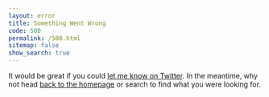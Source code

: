 ```yaml
---
layout: error
title: Something Went Wrong
code: 500
permalink: /500.html
sitemap: false
show_search: true
---
```


It would be great if you could <a href="http://twitter.com/share?text=I just hit an error on your site at this url :: &url=" onclick="this.href += window.location">let me know on Twitter</a>. In the meantime, why not head [back to the homepage](/) or search to find what you were looking for.